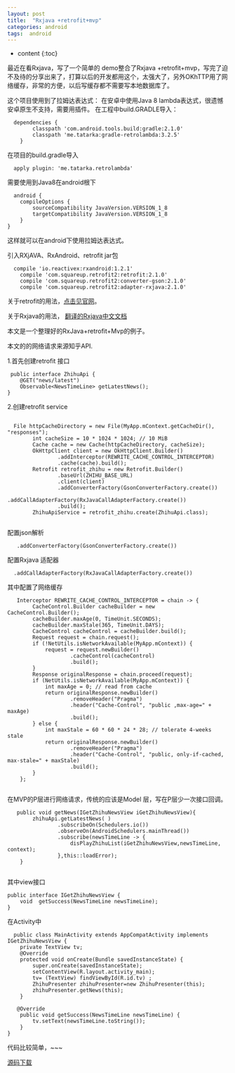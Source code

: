 ```yaml
---
layout: post
title:  "Rxjava +retrofit+mvp"
categories: android
tags:  android
---
```


* content
{:toc}

最近在看Rxjava，写了一个简单的 demo整合了Rxjava +retrofit+mvp，写完了迫不及待的分享出来了，打算以后的开发都用这个，太强大了，另外OKhTTP用了网络缓存，非常的方便，以后写缓存都不需要写本地数据库了。

<!--more-->

这个项目使用到了拉姆达表达式：
在安卓中使用Java 8 lambda表达式，很遗憾安卓原生不支持，需要用插件。
 在工程中build.GRADLE导入：
 
```
  dependencies {
        classpath 'com.android.tools.build:gradle:2.1.0'
        classpath 'me.tatarka:gradle-retrolambda:3.2.5'
    }

```
 在项目的build.gradle导入
```
  apply plugin: 'me.tatarka.retrolambda'
```
  
 需要使用到Java8在android根下
 
```
  android {
    compileOptions {
        sourceCompatibility JavaVersion.VERSION_1_8
        targetCompatibility JavaVersion.VERSION_1_8
    }
}
```


 
 这样就可以在android下使用拉姆达表达式。
 
 引入RXjAVA、RxAndroid、retrofit  jar包

```
  compile 'io.reactivex:rxandroid:1.2.1'
    compile 'com.squareup.retrofit2:retrofit:2.1.0'
    compile 'com.squareup.retrofit2:converter-gson:2.1.0'
    compile 'com.squareup.retrofit2:adapter-rxjava:2.1.0'
```
 
 关于retrofit的用法，[点击见官网](http://square.github.io/retrofit/)。
 
 关于Rxjava的用法， [翻译的Rxjava中文文档](https://github.com/mcxiaoke/RxDocs)
 
 本文是一个整理好的RxJava+retrofit+Mvp的例子。
 
 本文的的网络请求来源知乎API.
 
 1.首先创建retrofit 接口
 
```
 public interface ZhihuApi {
    @GET("news/latest")
    Observable<NewsTimeLine> getLatestNews();
}

```
 
 2.创建retrofit  service
 
```

  File httpCacheDirectory = new File(MyApp.mContext.getCacheDir(), "responses");
        int cacheSize = 10 * 1024 * 1024; // 10 MiB
        Cache cache = new Cache(httpCacheDirectory, cacheSize);
        OkHttpClient client = new OkHttpClient.Builder()
                .addInterceptor(REWRITE_CACHE_CONTROL_INTERCEPTOR)
                .cache(cache).build();
        Retrofit retrofit_zhihu = new Retrofit.Builder()
                .baseUrl(ZHIHU_BASE_URL)
                .client(client)
                .addConverterFactory(GsonConverterFactory.create())
                .addCallAdapterFactory(RxJavaCallAdapterFactory.create())
                .build();
        ZhihuApiService = retrofit_zhihu.create(ZhihuApi.class);
 

```
配置json解析

```
   .addConverterFactory(GsonConverterFactory.create())
```

配置Rxjava  适配器

```
  .addCallAdapterFactory(RxJavaCallAdapterFactory.create())
```
  其中配置了网络缓存
  
```
   Interceptor REWRITE_CACHE_CONTROL_INTERCEPTOR = chain -> {
        CacheControl.Builder cacheBuilder = new CacheControl.Builder();
        cacheBuilder.maxAge(0, TimeUnit.SECONDS);
        cacheBuilder.maxStale(365, TimeUnit.DAYS);
        CacheControl cacheControl = cacheBuilder.build();
        Request request = chain.request();
        if (!NetUtils.isNetworkAvailable(MyApp.mContext)) {
            request = request.newBuilder()
                    .cacheControl(cacheControl)
                    .build();
        }
        Response originalResponse = chain.proceed(request);
        if (NetUtils.isNetworkAvailable(MyApp.mContext)) {
            int maxAge = 0; // read from cache
            return originalResponse.newBuilder()
                    .removeHeader("Pragma")
                    .header("Cache-Control", "public ,max-age=" + maxAge)
                    .build();
        } else {
            int maxStale = 60 * 60 * 24 * 28; // tolerate 4-weeks stale
            return originalResponse.newBuilder()
                    .removeHeader("Pragma")
                    .header("Cache-Control", "public, only-if-cached, max-stale=" + maxStale)
                    .build();
        }
    };
  
```   

 
 
  在MVP的P层进行网络请求，传统的应该是Model  层，写在P层少一次接口回调。
 
```
   public void getNews(IGetZhihuNewsView iGetZhihuNewsView){
        zhihuApi.getLatestNews( )
                .subscribeOn(Schedulers.io())
                .observeOn(AndroidSchedulers.mainThread())
                .subscribe(newsTimeLine -> {
                    disPlayZhihuList(iGetZhihuNewsView,newsTimeLine, context);
                },this::loadError);
    }
   
```
   
其中view接口

```
public interface IGetZhihuNewsView {
    void  getSuccess(NewsTimeLine newsTimeLine);
}

```
  在Activity中
```
  public class MainActivity extends AppCompatActivity implements IGetZhihuNewsView {
    private TextView tv;
    @Override
    protected void onCreate(Bundle savedInstanceState) {
        super.onCreate(savedInstanceState);
        setContentView(R.layout.activity_main);
        tv= (TextView) findViewById(R.id.tv) ;
        ZhihuPresenter zhihuPresenter=new ZhihuPresenter(this);
        zhihuPresenter.getNews(this);
    }

   @Override
    public void getSuccess(NewsTimeLine newsTimeLine) {
        tv.setText(newsTimeLine.toString());
    }
}
```

  代码比较简单，~~~
  
  [源码下载](https://github.com/forezp/RxJavaRetrofit)
